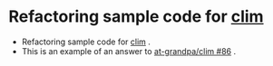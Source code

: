 # Refactoring sample code for [clim](https://github.com/at-grandpa/clim)

- Refactoring sample code for [clim](https://github.com/at-grandpa/clim) .
- This is an example of an answer to [at-grandpa/clim #86](https://github.com/at-grandpa/clim/issues/86) .
